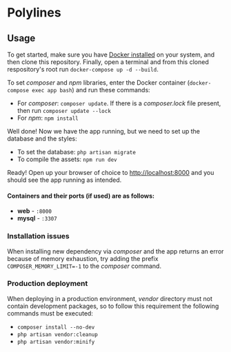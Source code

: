 # Polylines

## Usage

To get started, make sure you have [Docker installed](https://docs.docker.com/docker-for-mac/install/) on your system, and then clone this repository. Finally, open a terminal and from this cloned respository's root run `docker-compose up -d --build`.

To set _composer_ and _npm_ libraries, enter the Docker container (`docker-compose exec app bash`) and run these commands:
- For _composer_: `composer update`. If there is a _composer.lock_ file present, then run `composer update --lock`
- For _npm_: `npm install`

Well done! Now we have the app running, but we need to set up the database and the styles:
- To set the database: `php artisan migrate`
- To compile the assets: `npm run dev`

Ready! Open up your browser of choice to [http://localhost:8000](http://localhost:8000) and you should see the app running as intended.

#### Containers and their ports (if used) are as follows:

- **web** - `:8000`
- **mysql** - `:3307`

### Installation issues

When installing new dependency via _composer_ and the app returns an error because of memory exhaustion, try adding the prefix `COMPOSER_MEMORY_LIMIT=-1` to the _composer_ command.

### Production deployment

When deploying in a production environment, _vendor_ directory must not contain development packages, so to follow this requirement the following commands must be executed:
- `composer install --no-dev`
- `php artisan vendor:cleanup`
- `php artisan vendor:minify`
